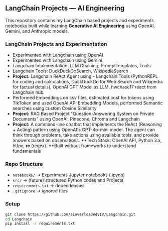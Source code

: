 ## LangChain Projects — AI Engineering

This repository contains my LangChain based projects and experiments notebooks built while learning **Generative AI Engineering** using OpenAI, Gemini, and Anthropic models.

### LangChain Projects and Experimentation

- Experimented with Langchain using OpenAI
- Experimented with Langchain using Gemini
- Langchain Implementation: LLM Chaining, PromptTemplates, Tools
- Langchain Tools: DuckDuckGoSearch, WikipediaSearch
- **Project:** Langchain ReAct Agent using - Langchain Tools (PythonREPL for coding and calculations, DuckDuckGo for Web Search and Wikipedia for factual details), OpenAI GPT Model as LLM, hwchase17 react from Langchain hub.
- Performed Embeddings on csv files, estimated cost for tokens using TikToken and used OpenAI API Embedding Models, performed Semantic searches using custom Cosine Similarity
- **Project:** RAG Based Project "Question-Answering System on Private Documents" using OpenAI, Pinecone, Chroma and Langchain
- **Project:** A command-line chatbot that implements the ReAct (Reasoning + Acting) pattern using OpenAI's GPT-4o-mini model. The agent can think through problems, take actions using available tools, and provide answers based on observations. **Tech Stack: OpenAI API, Python 3.x, httpx, **re** (regex). **Built without frameworks to understand fundamentals

### Repo Structure

- `notebooks/` → Experiments Jupyter notebooks (.ipynb)
- `src/` → (future) structured Python codes and Projects
- `requirements.txt` → dependencies
- `.gitignore` → ignored files

### Setup

```bash
git clone https://github.com/aioverloadedVIV/Langchain.git
cd Langchain
pip install -r requirements.txt
```
